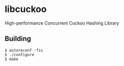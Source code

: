 libcuckoo
=========

High-performance Concurrent Cuckoo Hashing Library

Building
--------

    $ autoreconf -fis
    $ ./configure
    $ make
